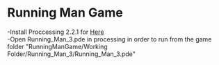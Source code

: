 <h1>Running Man Game</h1>

<p>
    -Install Proccessing 2.2.1 for <a href="https://processing.org/download/" >Here</a> <br>
    -Open Running_Man_3.pde in processing in order to run from the game folder "RunningManGame/Working Folder/Running_Man_3/Running_Man_3.pde"
</p>
